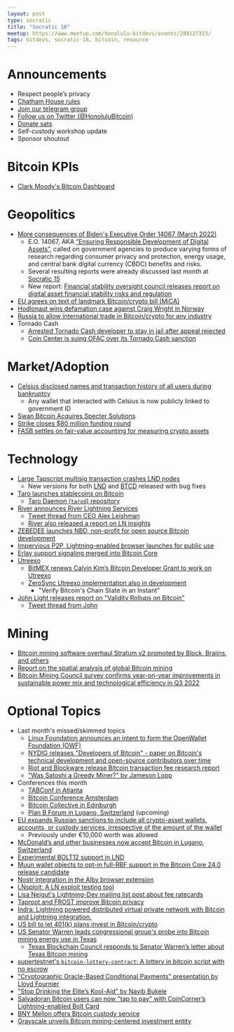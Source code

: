 ```yaml
---
layout: post
type: socratic
title: "Socratic 16"
meetup: https://www.meetup.com/honolulu-bitdevs/events/289127323/
tags: bitdevs, socratic-16, bitcoin, resource
---
```


# Announcements

- Respect people’s privacy
- [Chatham House rules](https://www.chathamhouse.org/about-us/chatham-house-rule)
- [Join our telegram group](https://t.me/+Uh9gbHO9EHFkZWJh)
- [Follow us on Twitter (@HonoluluBitcoin)](https://twitter.com/HonoluluBitcoin)
- [Donate sats](https://honolulubitdevs.com/donate)
- Self-custody workshop update
- Sponsor shoutout

# Bitcoin KPIs

- [Clark Moody's Bitcoin Dashboard](https://bitcoin.clarkmoody.com/dashboard/)

# Geopolitics

- [More consequences of Biden's Executive Order 14067 (March 2022)](https://bitcoinmagazine.com/markets/biden-signs-bitcoin-executive-order-taps-cbdc)
	- E.O. 14067, AKA [“Ensuring Responsible Development of Digital Assets”](https://bitcoinmagazine.com/markets/biden-signs-bitcoin-executive-order-taps-cbdc), called on government agencies to produce varying forms of research regarding consumer privacy and protection, energy usage, and central bank digital currency (CBDC) benefits and risks.
	- Several resulting reports were already discussed last month at [Socratic 15](https://www.honolulubitdevs.com/2022-09-26-socratic-seminar-15)
	- New report: [Financial stability oversight council releases report on digital asset financial stability risks and regulation](https://home.treasury.gov/news/press-releases/jy0986)
- [EU agrees on text of landmark Bitcoin/crypto bill (MiCA)](https://bitcoinmagazine.com/legal/eu-agrees-on-crypto-mica-bill-text)
- [Hodlonaut wins defamation case against Craig Wright in Norway](https://bitcoinmagazine.com/legal/hodlonaut-wins-defamation-case-against-craig-wright)
- [Russia to allow international trade in Bitcoin/crypto for any industry](https://www.zerohedge.com/crypto/russia-allow-international-trade-bitcoin-crypto-any-industry-report)
- Tornado Cash
	- [Arrested Tornado Cash developer to stay in jail after appeal rejected](https://www.theblock.co/post/174016/arrested-tornado-cash-developer-alexey-pertsev-appeal-rejected)
	- [Coin Center is suing OFAC over its Tornado Cash sanction](https://www.coincenter.org/coin-center-is-suing-ofac-over-its-tornado-cash-sanction/)

# Market/Adoption

- [Celsius disclosed names and transaction history of all users during bankruptcy](https://www.nobsbitcoin.com/celsius-doxxes-all-users/)
	- Any wallet that interacted with Celsius is now publicly linked to government ID
- [Swan Bitcoin Acquires Specter Solutions](https://bitcoinmagazine.com/business/swan-bitcoin-acquires-specter-solutions)
- [Strike closes $80 million funding round](https://bitcoinmagazine.com/business/bitcoin-payment-provider-strike-raises-80-million)
- [FASB settles on fair-value accounting for measuring crypto assets](https://www.wsj.com/articles/fasb-settles-on-fair-value-accounting-for-measuring-crypto-assets-11665614205)

# Technology

- [Large Tapscript multisig transaction crashes LND nodes](https://twitter.com/lopp/status/1579257988162154498)
	- New versions for both [LND](https://github.com/lightningnetwork/lnd/releases/tag/v0.15.2-beta) and [BTCD](https://github.com/btcsuite/btcd/releases/tag/v0.23.2) released with bug fixes
- [Taro launches stablecoins on Bitcoin](https://bitcoinmagazine.com/technical/taro-launches-stablecoins-on-bitcoin)
	- [Taro Daemon (`tarod`) repository](https://github.com/lightninglabs/taro)
- [River announces River Lightning Services](https://www.rls.dev/)
	- [Tweet thread from CEO Alex Leishman](https://twitter.com/Leishman/status/1579852852335640577)
	- [River also released a report on LN insights](https://river.com/learn/files/river-lightning-report.pdf)
- [ZEBEDEE launches NBD, non-profit for open source Bitcoin development](https://bitcoinmagazine.com/business/zebedee-launches-nbd-non-profit-for-open-source-bitcoin-development)
- [Impervious P2P, Lightning-enabled browser launches for public use](https://newsletter.impervious.ai/impervious-ai-releases-the-highly-anticipated-impervious-browser/)
- [Erlay support signaling merged into Bitcoin Core](https://github.com/bitcoin/bitcoin/pull/23443)
- [Utreexo](https://dci.mit.edu/utreexo)
	- [BitMEX renews Calvin Kim’s Bitcoin Developer Grant to work on Utreexo](https://blog.bitmex.com/renewal-of-calvin-kims-bitcoin-developer-grant-3/)
	- [ZeroSync Utreexo implementation also in development](https://www.nobsbitcoin.com/zerosync-utreexo/)
		- "Verify Bitcoin's Chain State in an Instant"
- [John Light releases report on "Validity Rollups on Bitcoin"](https://bitcoinrollups.org/)
	- [Tweet thread from John](https://twitter.com/lightcoin/status/1579856946781298688)

# Mining

- [Bitcoin mining software overhaul Stratum v2 promoted by Block, Braiins, and others](https://www.cnbc.com/2022/10/11/bitcoin-mining-software-overhaul-stratum-v2-promoted-by-block-braiins.html)
- [Report on the spatial analysis of global Bitcoin mining](https://www.nature.com/articles/s41598-022-14987-0)
- [Bitcoin Mining Council survey confirms year-on-year improvements in sustainable power mix and technological efficiency in Q3 2022](http://bitcoinminingcouncil.com/bitcoin-mining-council-survey-confirms-year-on-year-improvements-in-sustainable-power-mix-and-technological-efficiency-in-q3-2022/)

# Optional Topics

- Last month's missed/skimmed topics
	- [Linux Foundation announces an intent to form the OpenWallet Foundation (OWF)](https://www.linuxfoundation.org/press/linux-foundation-announces-an-intent-to-form-the-openwallet-foundation)
	- [NYDIG releases "Developers of Bitcoin" - paper on Bitcoin's technical development and open-source contributors over time](https://nydig.com/research/developers-of-bitcoin)
	- [Riot and Blockware release Bitcoin transaction fee research report](https://blockwaresolutions.com/s/Bitcoin-Transaction-Fees-Final-Draft.pdf)
	- ["Was Satoshi a Greedy Miner?" by Jameson Lopp](https://www.nobsbitcoin.com/satoshi-mining-analysis/)
- Conferences this month
	- [TABConf in Atlanta](https://2022.tabconf.com/)
	- [Bitcoin Conference Amsterdam](https://b.tc/conference/amsterdam)
	- [Bitcoin Collective in Edinburgh](https://bitcoincollective.co.uk/)
	- [Plan B Forum in Lugano, Switzerland](https://planb.lugano.ch/planb-forum/) (upcoming)
-	[EU expands Russian sanctions to include all crypto-asset wallets, accounts, or custody services, irrespective of the amount of the wallet](https://ec.europa.eu/commission/presscorner/detail/en/ip_22_5989)
	- Previously under €10,000 worth was allowed
- [McDonald’s and other businesses now accept Bitcoin in Lugano, Switzerland](https://bitcoinmagazine.com/business/mcdonalds-accepts-bitcoin-payments-in-lugano-switzerland)
- [Experimental BOLT12 support in LND](https://github.com/carlaKC/boltnd)
- [Muun wallet objects to opt-in full-RBF support in the Bitcoin Core 24.0 release candidate](https://lists.linuxfoundation.org/pipermail/bitcoin-dev/2022-October/020980.html)
- [Nostr integration in the Alby browser extension](https://blog.getalby.com/nostr-in-the-alby-extension/)
- [LNsploit: A LN exploit testing tool](https://stacker.news/items/80134)
- [Lisa Neigut's Lightning-Dev mailing list post about fee ratecards](https://lists.linuxfoundation.org/pipermail/lightning-dev/2022-September/003685.html)
- [Taproot and FROST improve Bitcoin privacy](https://bitcoinmagazine.com/technical/taproot-and-frost-improve-bitcoin-privacy)
- [Indra: Lightning powered distributed virtual private network with Bitcoin and Lightning integration.](https://github.com/Indra-Labs/indra)
- [US bill to let 401(k) plans invest in Bitcoin/crypto](https://bitcoinmagazine.com/legal/us-bill-to-let-401-k-plans-invest-in-bitcoin-crypto)
- [US Senator Warren leads congressional group's probe into Bitcoin mining energy use in Texas](https://www.coindesk.com/policy/2022/10/12/senator-warren-leads-congressional-groups-probe-into-bitcoin-mining-energy-use-in-texas/)
	- [Texas Blockchain Council responds to Senator Warren’s letter about Texas Bitcoin mining](https://www.einnews.com/pr_news/595758085/texas-blockchain-council-responds-to-senator-warren-s-letter-about-texas-bitcoin-mining)
- [supertestnet's `bitcoin-lottery-contract`: A lottery in bitcoin script with no escrow](https://github.com/supertestnet/bitcoin-lottery-contract)
- ["Cryptographic Oracle-Based Conditional Payments" presentation by Lloyd Fournier](https://www.youtube.com/watch?v=hCjbStBKCEQ)
- ["Stop Drinking the Elite’s Kool-Aid" by Nayib Bukele](https://bitcoinmagazine.com/print/stop-drinking-the-elites-kool-aid)
- [Salvadoran Bitcoin users can now "tap to pay" with CoinCorner’s Lightning-enabled Bolt Card](https://bitcoinmagazine.com/business/nfc-bitcoin-card-launches-in-el-salvador)
- [BNY Mellon offers Bitcoin custody service](https://bitcoinmagazine.com/business/bny-mellon-offers-bitcoin-custody)
- [Grayscale unveils Bitcoin mining-centered investment entity](https://www.theblock.co/post/175140/grayscale-unveils-bitcoin-mining-centered-investment-entity)
